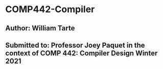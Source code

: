 # COMP442-Compiler
## Author: William Tarte
## Submitted to: Professor Joey Paquet in the context of COMP 442: Compiler Design Winter 2021
